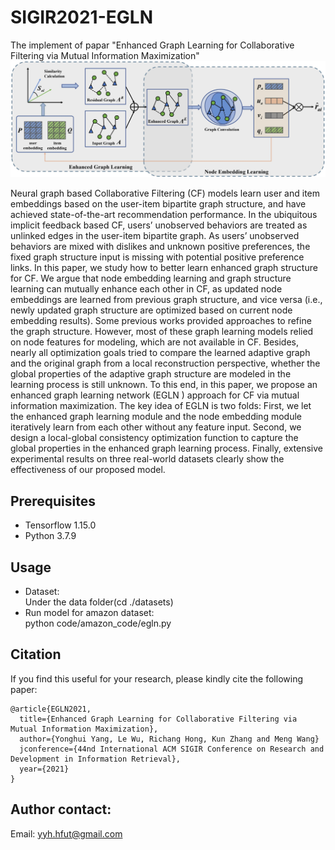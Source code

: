 # SIGIR2021-EGLN
The implement of papar "Enhanced Graph Learning for Collaborative Filtering via Mutual Information Maximization"
![](https://github.com/yimutianyang/SIGIR2021-EGLN/blob/main/figure/model.jpg)

Neural graph based Collaborative Filtering (CF) models learn user and item embeddings based on the user-item bipartite graph structure, and have achieved state-of-the-art 
recommendation performance. In the ubiquitous implicit feedback based CF, users’ unobserved behaviors are treated as unlinked edges in the user-item bipartite graph. 
As users’ unobserved behaviors are mixed with dislikes and unknown positive preferences, the fixed graph structure input is missing with potential positive preference links. 
In this paper, we study how to better learn enhanced graph structure for CF. We argue that node embedding learning and graph structure learning can mutually enhance each other 
in CF, as updated node embeddings are learned from previous graph structure, and vice versa (i.e., newly updated graph structure are optimized based on current node embedding 
results). Some previous works provided approaches to refine the graph structure. However, most of these graph learning models relied on node features for modeling, which
are not available in CF. Besides, nearly all optimization goals tried to compare the learned adaptive graph and the original graph from a local reconstruction perspective, 
whether the global properties of the adaptive graph structure are modeled in the learning process is still unknown. To this end, in this paper, we propose an enhanced
graph learning network (EGLN ) approach for CF via mutual information maximization. The key idea of EGLN is two folds: First, we let the enhanced graph learning module and the 
node embedding module iteratively learn from each other without any feature input. Second, we design a local-global consistency optimization function to capture the global 
properties in the enhanced graph learning process. Finally, extensive experimental results on three real-world datasets clearly show the effectiveness of our proposed model.

Prerequisites
-------------
* Tensorflow 1.15.0
* Python 3.7.9

Usage
-----
* Dataset:<br>
Under the data folder(cd ./datasets)
* Run model for amazon dataset:<br>
python code/amazon_code/egln.py<br>


Citation
--------
If you find this useful for your research, please kindly cite the following paper:<br>
```
@article{EGLN2021,
  title={Enhanced Graph Learning for Collaborative Filtering via Mutual Information Maximization},
  author={Yonghui Yang, Le Wu, Richang Hong, Kun Zhang and Meng Wang}
  jconference={44nd International ACM SIGIR Conference on Research and Development in Information Retrieval},
  year={2021}
}
```

Author contact:
--------------
Email: yyh.hfut@gmail.com
